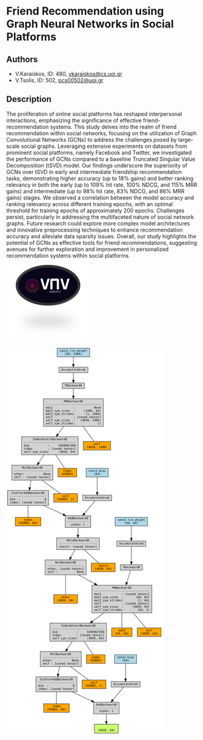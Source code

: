 # Friend Recommendation using Graph Neural Networks in Social Platforms
##   Authors 
- V.Karaiskos, ID: 480, [vkaraiskos\@cs.uoi.gr](mailto:vkaraiskos@cs.uoi.gr)
- V.Tsolis,    ID: 502, [pcs00502\@uoi.gr](mailto:pcs00502@uoi.gr)
## Description
The proliferation of online social platforms has reshaped interpersonal interactions, emphasizing the significance of effective friend-recommendation systems. This study delves into the realm of friend recommendation within social networks, focusing on the utilization of Graph Convolutional Networks (GCNs) to address the challenges posed by large-scale social graphs. Leveraging extensive experiments on datasets from prominent social platforms, namely Facebook and Twitter, we investigated the performance of GCNs compared to a baseline Truncated Singular Value Decomposition (tSVD) model. Our findings underscore the superiority of GCNs over tSVD in early and intermediate friendship recommendation tasks, demonstrating higher accuracy (up to 18% gains) and better ranking relevancy in both the early (up to 109% hit rate, 100% NDCG, and 115% MRR gains) and intermediate (up to 98% hit rate, 83% NDCG, and 86% MRR gains) stages. We observed a correlation between the model accuracy and ranking relevancy across different training epochs, with an optimal threshold for training epochs of approximately 200 epochs. Challenges persist, particularly in addressing the multifaceted nature of social network graphs. Future research could explore more complex model architectures and innovative preprocessing techniques to enhance recommendation accuracy and alleviate data sparsity issues. Overall, our study highlights the potential of GCNs as effective tools for friend recommendations, suggesting avenues for further exploration and improvement in personalized recommendation systems within social platforms.

![alt text](logo_alpha.png "Title")


![alt text](model_GCN.svg "Title")
